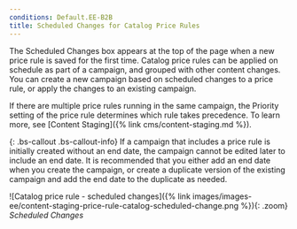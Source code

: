 ```yaml
---
conditions: Default.EE-B2B
title: Scheduled Changes for Catalog Price Rules
---
```


The Scheduled Changes box appears at the top of the page when a new price rule is saved for the first time. Catalog price rules can be applied on schedule as part of a campaign, and grouped with other content changes. You can create a new campaign based on scheduled changes to a price rule, or apply the changes to an existing campaign.

If there are multiple price rules running in the same campaign, the Priority setting of the price rule determines which rule takes precedence. To learn more, see [Content Staging]({% link cms/content-staging.md %}).

{: .bs-callout .bs-callout-info}
If a campaign that includes a price rule is initially created without an end date, the campaign cannot be edited later to include an end date. It is recommended that you either add an end date when you create the campaign, or create a duplicate version of the existing campaign and add the end date to the duplicate as needed.

![Catalog price rule - scheduled changes]({% link images/images-ee/content-staging-price-rule-catalog-scheduled-change.png %}){: .zoom}
_Scheduled Changes_
